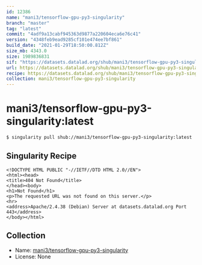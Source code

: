 ```yaml
---
id: 12386
name: "mani3/tensorflow-gpu-py3-singularity"
branch: "master"
tag: "latest"
commit: "4adf9a13cabf945363d9877a220604eca6e76c41"
version: "4348feb9ead9285cf101e474ee7bf861"
build_date: "2021-01-29T18:50:00.812Z"
size_mb: 4343.0
size: 1989836831
sif: "https://datasets.datalad.org/shub/mani3/tensorflow-gpu-py3-singularity/latest/2021-01-29-4adf9a13-4348feb9/4348feb9ead9285cf101e474ee7bf861.sif"
url: https://datasets.datalad.org/shub/mani3/tensorflow-gpu-py3-singularity/latest/2021-01-29-4adf9a13-4348feb9/
recipe: https://datasets.datalad.org/shub/mani3/tensorflow-gpu-py3-singularity/latest/2021-01-29-4adf9a13-4348feb9/Singularity
collection: mani3/tensorflow-gpu-py3-singularity
---
```


# mani3/tensorflow-gpu-py3-singularity:latest

```bash
$ singularity pull shub://mani3/tensorflow-gpu-py3-singularity:latest
```

## Singularity Recipe

```singularity
<!DOCTYPE HTML PUBLIC "-//IETF//DTD HTML 2.0//EN">
<html><head>
<title>404 Not Found</title>
</head><body>
<h1>Not Found</h1>
<p>The requested URL was not found on this server.</p>
<hr>
<address>Apache/2.4.38 (Debian) Server at datasets.datalad.org Port 443</address>
</body></html>
```

## Collection

 - Name: [mani3/tensorflow-gpu-py3-singularity](https://github.com/mani3/tensorflow-gpu-py3-singularity)
 - License: None

